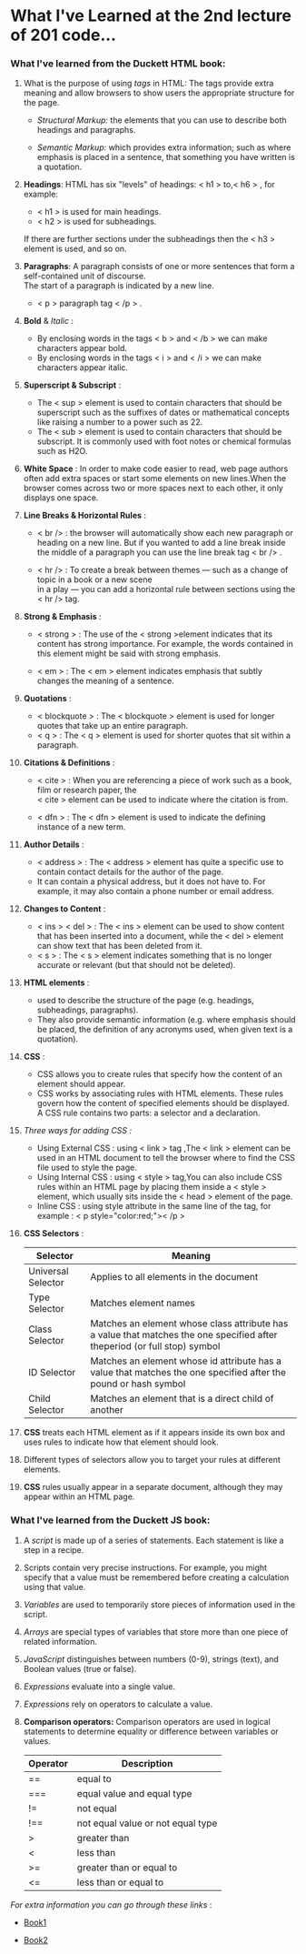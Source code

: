# What I've Learned at the 2nd lecture of 201 code...

### What I've learned from the Duckett HTML book:

1. What is the purpose of using *tags* in HTML: The tags provide extra meaning 
   and allow browsers to show users the appropriate structure for the page.

   - *Structural Markup:* the elements that you can use to describe both headings and paragraphs.

   - *Semantic Markup:* which provides extra information; such as where emphasis is placed in a sentence, that something 
    you have written is a quotation.
 
2. **Headings**: HTML has six "levels" of 
   headings: < h1 > to,< h6 > , for example:  

   - < h1 > is used for main headings.
   - < h2 > is used for subheadings.     

    If there are further sections under the subheadings then the < h3 > element is used, and so on.

3. **Paragraphs**: A paragraph consists of one or more sentences that form a self-contained unit of discourse.   
    The start of a paragraph is indicated by a new line.
   - < p > paragraph tag < /p > .

4. **Bold** & *Italic* :
   - By enclosing words in the tags < b > and < /b > we can make characters appear bold.
   - By enclosing words in the tags < i > and < /i > we can make characters appear italic.

5. **Superscript & Subscript** :
   - The < sup > element is used to contain characters that should be superscript such 
    as the suffixes of dates or mathematical concepts like raising a number to a power such as 22.
   - The < sub > element is used to contain characters that should be subscript. It is commonly 
    used with foot notes or chemical formulas such as H2O.

6. **White Space** :
  In order to make code easier to read, web page authors often add extra spaces or start some 
  elements on new lines.When the browser comes across two or more spaces next to each other, it only displays one space.

7. **Line Breaks & Horizontal Rules** :
   - < br /> : the browser will automatically show each new paragraph or heading on a new line. But if you wanted to add a line break inside the middle of a paragraph you can use the line break tag < br /> .

   - < hr /> : To create a break between themes — such as a change of topic in a book or a new scene  
   in a play — you can add a horizontal rule between sections using the < hr /> tag.

8. **Strong & Emphasis** :
   - < strong > : The use of the < strong >element indicates that its content has strong importance. 
   For example, the words contained in this element might be said with strong emphasis.

   - < em > : The < em > element indicates emphasis that subtly changes the meaning of a sentence.

9. **Quotations** :
   - < blockquote > : The < blockquote > element is used for longer quotes that take up an entire paragraph. 
   - < q > : The < q > element is used for shorter quotes that sit within a paragraph. 

10. **Citations & Definitions** :
    - < cite > : When you are referencing a piece of work such as a book, film or research paper, the  
    < cite > element can be used to indicate where the citation is from.

    - < dfn > : The < dfn > element is used to indicate the defining instance of a new term.

11. **Author Details** :
    - < address > : The < address > element has quite a specific use to contain contact details for the author of 
    the page.
    - It can contain a physical address, but it does not have to. For example, it may also contain a 
    phone number or email address.

12. **Changes to Content** :
    - < ins > < del > : The < ins > element can be used to show content that has been inserted into a document, while 
    the < del > element can show text that has been deleted from it.
    - < s > : The < s > element indicates something that is no longer accurate or relevant (but that 
    should not be deleted).

13. **HTML elements** :
    - used to describe the structure of the page (e.g. headings, subheadings, paragraphs).
    - They also provide semantic information (e.g. where emphasis should be placed, the definition of any acronyms used, when given text is a quotation).

14. **CSS** : 
     - CSS allows you to create rules that specify how the content of an element should appear.
     - CSS works by associating rules with HTML elements. These rules govern how the content of specified elements should be displayed. A CSS rule contains two parts: a selector and a declaration.

15. *Three ways for adding CSS :*
     - Using External CSS : using < link > tag ,The < link > element can be used in an HTML document to tell the browser where to find the CSS file used to style the page. 
     - Using Internal CSS : using < style > tag,You can also include CSS rules within an HTML page by placing them inside 
     a < style > element, which usually sits inside the < head > element of the page. 
     - Inline CSS : using style attribute in the same line of the tag, for example : < p style="color:red;">< /p >

16. **CSS Selectors** :

     |  Selector      |   Meaning  |
     | ----------- | ------------| 
     |Universal Selector|Applies to all elements in the document|
     |Type Selector |Matches element names|
     |Class Selector |Matches an element whose class attribute has a value that matches the one specified after theperiod (or full stop) symbol|
     |ID Selector |Matches an element whose id attribute has a value that matches the one specified after the pound or hash symbol|
     |Child Selector |Matches an element that is a direct child of another|
          



17. **CSS** treats each HTML element as if it appears inside its own box and uses rules to indicate how that 
    element should look.

18. Different types of selectors allow you to target your rules at different elements.

19. **CSS** rules usually appear in a separate document, although they may appear within an HTML page.


### What I've learned from the Duckett JS book:

1. A *script* is made up of a series of statements. Each statement is like a step in a recipe.

2. Scripts contain very precise instructions. For example, you might specify that a value must be remembered 
before creating a calculation using that value.

3. *Variables* are used to temporarily store pieces of information used in the script.

4. *Arrays* are special types of variables that store more than one piece of related information.

5. *JavaScript* distinguishes between numbers (0-9), strings (text), and Boolean values (true or false).

6. *Expressions* evaluate into a single value.

7. *Expressions* rely on operators to calculate a value.

8. **Comparison operators:** Comparison operators are used in logical statements to determine equality or difference    between variables or values.

     |  Operator	      |   Description  |
     | ----------- | ------------| 
     | ==	|equal to|
     |=== |equal value and equal type|
     |!= |not equal|
     |!== |not equal value or not equal type|
     |> |greater than	|
     |< |less than		|
     |>= |greater than or equal to|
     |<= |less than or equal to	|


 *For extra information you can go through these links* :

  - [Book1](https://alqudscollege-my.sharepoint.com/personal/advtech_ltuc_com/_layouts/15/onedrive.aspx?id=%2Fpersonal%2Fadvtech%5Fltuc%5Fcom%2FDocuments%2FAcademia%2FCourses%2FCode%20Fellows%20Courses%2FE%2Dbooks%2FHTML%20CSS%2Epdf&parent=%2Fpersonal%2Fadvtech%5Fltuc%5Fcom%2FDocuments%2FAcademia%2FCourses%2FCode%20Fellows%20Courses%2FE%2Dbooks&originalPath=aHR0cHM6Ly9hbHF1ZHNjb2xsZWdlLW15LnNoYXJlcG9pbnQuY29tLzpiOi9nL3BlcnNvbmFsL2FkdnRlY2hfbHR1Y19jb20vRVRES1VTSXQ5QnhLbWw5Mm5lUXFzTG9CN1dUTEZPNzB2Y3NtUThJLUhsUlRFUT9ydGltZT1BQ1lpYnhvZTJVZw)


  - [Book2](https://alqudscollege-my.sharepoint.com/personal/advtech_ltuc_com/_layouts/15/onedrive.aspx?id=%2Fpersonal%2Fadvtech%5Fltuc%5Fcom%2FDocuments%2FAcademia%2FCourses%2FCode%20Fellows%20Courses%2FE%2Dbooks%2Fjavascript%5Fand%5Fjquery%5Finteractive%5Fjon%5Fdu%2Epdf&parent=%2Fpersonal%2Fadvtech%5Fltuc%5Fcom%2FDocuments%2FAcademia%2FCourses%2FCode%20Fellows%20Courses%2FE%2Dbooks&originalPath=aHR0cHM6Ly9hbHF1ZHNjb2xsZWdlLW15LnNoYXJlcG9pbnQuY29tLzpiOi9nL3BlcnNvbmFsL2FkdnRlY2hfbHR1Y19jb20vRWNpeDhSX2FtUVZQaFJwblB5SmFTbW9CbGVObG9CeGd0amduYlhTN1Q5TWdvQT9ydGltZT1hNEVuYnhvZTJVZw)